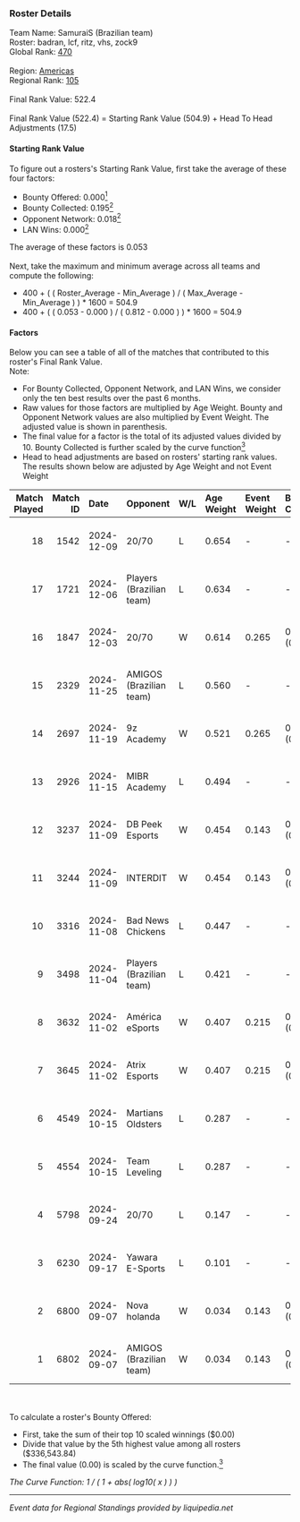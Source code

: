 ### Roster Details<br />
Team Name: SamuraiS (Brazilian team)<br />
Roster: badran, lcf, ritz, vhs, zock9<br />
Global Rank: [470](../../standings_global_2025_03_01.md)<br />
<br />
Region: [Americas]( ../../standings_americas_2025_03_01.md)<br />
Regional Rank: [105]( ../../standings_americas_2025_03_01.md)<br />
<br />
Final Rank Value:  522.4<br />
<br />
Final Rank Value (522.4) = Starting Rank Value (504.9) + Head To Head Adjustments (17.5)<br />

#### Starting Rank Value<br />
To figure out a rosters's Starting Rank Value, first take the average of these four factors:<br />
- Bounty Offered: 0.000[<sup>1</sup>](#table2)
- Bounty Collected: 0.195[<sup>2</sup>](#table1)
- Opponent Network: 0.018[<sup>2</sup>](#table1)
- LAN Wins: 0.000[<sup>2</sup>](#table1)

The average of these factors is 0.053<br />
<br />
Next, take the maximum and minimum average across all teams and compute the following:<br />
- 400 + ( ( Roster_Average - Min_Average ) / ( Max_Average - Min_Average ) ) * 1600 = 504.9
- 400 + ( ( 0.053 - 0.000 ) / ( 0.812 - 0.000 ) ) * 1600 = 504.9


#### Factors<br />
Below you can see a table of all of the matches that contributed to this roster's Final Rank Value.<br />
Note:<br />

- For Bounty Collected, Opponent Network, and LAN Wins, we consider only the ten best results over the past 6 months.
- Raw values for those factors are multiplied by Age Weight. Bounty and Opponent Network values are also multiplied by Event Weight. The adjusted value is shown in parenthesis.
- The final value for a factor is the total of its adjusted values divided by 10. Bounty Collected is further scaled by the curve function[<sup>3</sup>](#curveFunction)
- Head to head adjustments are based on rosters' starting rank values. The results shown below are adjusted by Age Weight and not Event Weight
<span id="table1"></span><br />


| Match Played | Match ID | Date       | Opponent                 | W/L | Age Weight | Event Weight | Bounty Collected | Opponent Network | LAN Wins  | H2H Adj. | Roster                          |
| -: | -: | :- | :- | :- | :- | :- | :- | :- | :- | -: | :- |
|           18 |     1542 | 2024-12-09 | 20/70                    | L   | 0.654      | -            | -                | -                | -         |    -7.02 | badran, lcf, ritz, vhs, zock9   |
|           17 |     1721 | 2024-12-06 | Players (Brazilian team) | L   | 0.634      | -            | -                | -                | -         |    -4.55 | badran, lcf, ritz, vhs, zock9   |
|           16 |     1847 | 2024-12-03 | 20/70                    | W   | 0.614      | 0.265        | 0.001 (0.000)    | 0.309 (0.050)    | 0 (0.000) |    12.73 | badran, lcf, ritz, vhs, zock9   |
|           15 |     2329 | 2024-11-25 | AMIGOS (Brazilian team)  | L   | 0.560      | -            | -                | -                | -         |    -9.45 | flash, k9izer, lcf, ritz, zock9 |
|           14 |     2697 | 2024-11-19 | 9z Academy               | W   | 0.521      | 0.265        | 0.001 (0.000)    | 0.412 (0.057)    | 0 (0.000) |    11.34 | flash, k9izer, lcf, ritz, zock9 |
|           13 |     2926 | 2024-11-15 | MIBR Academy             | L   | 0.494      | -            | -                | -                | -         |    -4.40 | flash, k9izer, lcf, ritz, zock9 |
|           12 |     3237 | 2024-11-09 | DB Peek Esports          | W   | 0.454      | 0.143        | 0.000 (0.000)    | 0.263 (0.017)    | 0 (0.000) |     9.33 | flash, k9izer, lcf, ritz, zock9 |
|           11 |     3244 | 2024-11-09 | INTERDIT                 | W   | 0.454      | 0.143        | 0.000 (0.000)    | 0.173 (0.011)    | 0 (0.000) |     9.31 | flash, k9izer, lcf, ritz, zock9 |
|           10 |     3316 | 2024-11-08 | Bad News Chickens        | L   | 0.447      | -            | -                | -                | -         |    -4.08 | flash, k9izer, lcf, ritz, zock9 |
|            9 |     3498 | 2024-11-04 | Players (Brazilian team) | L   | 0.421      | -            | -                | -                | -         |    -3.10 | flash, k9izer, lcf, ritz, zock9 |
|            8 |     3632 | 2024-11-02 | América eSports          | W   | 0.407      | 0.215        | 0.000 (0.000)    | 0.228 (0.020)    | 0 (0.000) |     7.85 | flash, k9izer, lcf, ritz, zock9 |
|            7 |     3645 | 2024-11-02 | Atrix Esports            | W   | 0.407      | 0.215        | 0.005 (0.000)    | 0.236 (0.021)    | 0 (0.000) |     9.43 | flash, k9izer, lcf, ritz, zock9 |
|            6 |     4549 | 2024-10-15 | Martians Oldsters        | L   | 0.287      | -            | -                | -                | -         |    -4.14 | flash, k9izer, lcf, ritz, zock9 |
|            5 |     4554 | 2024-10-15 | Team Leveling            | L   | 0.287      | -            | -                | -                | -         |    -4.71 | flash, k9izer, lcf, ritz, zock9 |
|            4 |     5798 | 2024-09-24 | 20/70                    | L   | 0.147      | -            | -                | -                | -         |    -1.41 | alwayz, flash, lcf, ritz, zock9 |
|            3 |     6230 | 2024-09-17 | Yawara E-Sports          | L   | 0.101      | -            | -                | -                | -         |    -0.85 | alwayz, flash, lcf, ritz, zock9 |
|            2 |     6800 | 2024-09-07 | Nova holanda             | W   | 0.034      | 0.143        | 0.000 (0.000)    | 0.100 (0.000)    | 0 (0.000) |     0.67 | alwayz, flash, lcf, ritz, zock9 |
|            1 |     6802 | 2024-09-07 | AMIGOS (Brazilian team)  | W   | 0.034      | 0.143        | 0.000 (0.000)    | 0.032 (0.000)    | 0 (0.000) |     0.51 | alwayz, flash, lcf, ritz, zock9 |

<br />
<span id="table2"></span><br />
To calculate a roster's Bounty Offered:<br />

- First, take the sum of their top 10 scaled winnings ($0.00)
- Divide that value by the 5th highest value among all rosters ($336,543.84)
- The final value (0.00) is scaled by the curve function.[<sup>3</sup>](#curveFunction)

<span id="curveFunction"></span>_The Curve Function: 1 / ( 1 + abs( log10( x ) ) )_<br />

---
_Event data for Regional Standings provided by liquipedia.net_<br />
